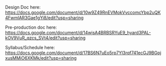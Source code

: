 Design Doc here: https://docs.google.com/document/d/10w9Z49RnEVMokVvccomcYbp2uQK4FwmlAR3Gae1gYi8/edit?usp=sharing

Pre-production doc here: https://docs.google.com/document/d/14wjsA4BRBSRYuE9_hyard3PAL-kOV9VuR_qzcs_SVt4/edit?usp=sharing

Syllabus/Schedule here: https://docs.google.com/document/d/17BS6N7uEo5rp7Yl3rqf741ecGJ9BGpjxusMMiO6XKMk/edit?usp=sharing
